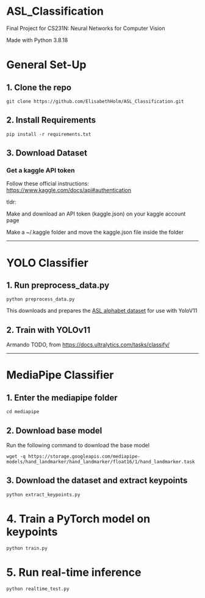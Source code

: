 # ASL_Classification
Final Project for CS231N: Neural Networks for Computer Vision

Made with Python 3.8.18
# General Set-Up

## 1. Clone the repo
```
git clone https://github.com/ElisabethHolm/ASL_Classification.git
```

## 2. Install Requirements
```
pip install -r requirements.txt
```

## 3. Download Dataset
### Get a kaggle API token
Follow these official instructions: https://www.kaggle.com/docs/api#authentication 

tldr: 

Make and download an API token (kaggle.json) on your kaggle account page

Make a ~/.kaggle folder and move the kaggle.json file inside the folder

_________
# YOLO Classifier
## 1. Run preprocess_data.py
```
python preprocess_data.py
```

This downloads and prepares the [ASL alphabet dataset](https://www.kaggle.com/datasets/grassknoted/asl-alphabet/data) for use with YoloV11

## 2. Train with YOLOv11
Armando TODO, from https://docs.ultralytics.com/tasks/classify/

___________
# MediaPipe Classifier
## 1. Enter the mediapipe folder
```
cd mediapipe
```

## 2. Download base model
Run the following command to download the base model
```
wget -q https://storage.googleapis.com/mediapipe-models/hand_landmarker/hand_landmarker/float16/1/hand_landmarker.task
```

## 3. Download the dataset and extract keypoints
```
python extract_keypoints.py
```

# 4. Train a PyTorch model on keypoints
```
python train.py
```

# 5. Run real-time inference
```
python realtime_test.py
```
